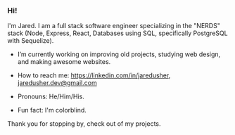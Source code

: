 ### Hi!

I'm Jared. I am a full stack software engineer specializing in the "NERDS" stack (Node, Express, React, Databases using SQL, specifically PostgreSQL with Sequelize). 

- I’m currently working on improving old projects, studying web design, and making awesome websites.

- How to reach me: https://linkedin.com/in/jaredusher, jaredusher.dev@gmail.com

- Pronouns: He/Him/His.

- Fun fact: I'm colorblind.

Thank you for stopping by, check out of my projects. 
